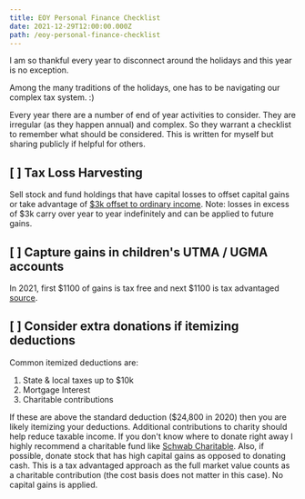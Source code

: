```yaml
---
title: EOY Personal Finance Checklist
date: 2021-12-29T12:00:00.000Z
path: /eoy-personal-finance-checklist
---
```


I am so thankful every year to disconnect around the holidays and this year is no exception.

Among the many traditions of the holidays, one has to be navigating our complex tax system. :)

Every year there are a number of end of year activities to consider. They are irregular (as they happen annual) and complex. So they warrant a checklist to remember what should be considered. This is written for myself but sharing publicly if helpful for others.

## [ ] Tax Loss Harvesting

Sell stock and fund holdings that have capital losses to offset capital gains or take advantage of [$3k offset to ordinary income](https://www.fidelity.com/viewpoints/personal-finance/tax-loss-harvesting). Note: losses in excess of $3k carry over year to year indefinitely and can be applied to future gains.

## [ ] Capture gains in children's UTMA / UGMA accounts

In 2021, first $1100 of gains is tax free and next $1100 is tax advantaged [source](https://www.nolo.com/legal-encyclopedia/kiddie-tax-limits-shifting-unearned-30003.html).

## [ ] Consider extra donations if itemizing deductions

Common itemized deductions are:

1. State & local taxes up to $10k
2. Mortgage Interest
3. Charitable contributions

If these are above the standard deduction ($24,800 in 2020) then you are likely itemizing your deductions. Additional contributions to charity should help reduce taxable income. If you don't know where to donate right away I highly recommend a charitable fund like [Schwab Charitable](https://www.schwabcharitable.org/). Also, if possible, donate stock that has high capital gains as opposed to donating cash. This is a tax advantaged approach as the full market value counts as a charitable contribution (the cost basis does not matter in this case). No capital gains is applied.
